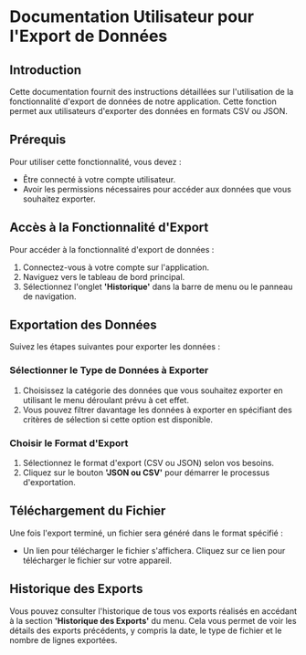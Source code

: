 # Documentation Utilisateur pour l'Export de Données

## Introduction

Cette documentation fournit des instructions détaillées sur l'utilisation de la fonctionnalité d'export de données de notre application.
Cette fonction permet aux utilisateurs d'exporter des données en formats CSV ou JSON.

## Prérequis

Pour utiliser cette fonctionnalité, vous devez :

- Être connecté à votre compte utilisateur.
- Avoir les permissions nécessaires pour accéder aux données que vous souhaitez exporter.

## Accès à la Fonctionnalité d'Export

Pour accéder à la fonctionnalité d'export de données :

1. Connectez-vous à votre compte sur l'application.
2. Naviguez vers le tableau de bord principal.
3. Sélectionnez l'onglet **'Historique'** dans la barre de menu ou le panneau de navigation.

## Exportation des Données

Suivez les étapes suivantes pour exporter les données :

### Sélectionner le Type de Données à Exporter

1. Choisissez la catégorie des données que vous souhaitez exporter en utilisant le menu déroulant prévu à cet effet.
2. Vous pouvez filtrer davantage les données à exporter en spécifiant des critères de sélection si cette option est disponible.

### Choisir le Format d'Export

1. Sélectionnez le format d'export (CSV ou JSON) selon vos besoins.
2. Cliquez sur le bouton **'JSON ou CSV'** pour démarrer le processus d'exportation.

## Téléchargement du Fichier

Une fois l'export terminé, un fichier sera généré dans le format spécifié :

- Un lien pour télécharger le fichier s'affichera. Cliquez sur ce lien pour télécharger le fichier sur votre appareil.

## Historique des Exports

Vous pouvez consulter l'historique de tous vos exports réalisés en accédant à la section **'Historique des Exports'** du menu. Cela vous permet de voir les détails des exports précédents, y compris la date, le type de fichier et le nombre de lignes exportées.
